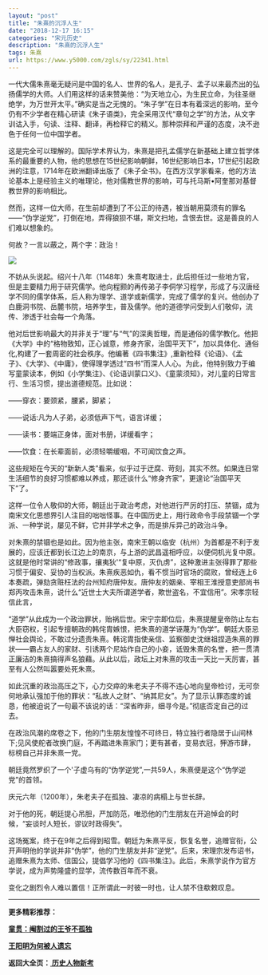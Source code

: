 ```yaml
---
layout: "post"
title: "朱熹的沉浮人生"
date: "2018-12-17 16:15"
categories: "宋元历史"
description: "朱熹的沉浮人生"
tags: 朱熹
url: https://www.y5000.com/zgls/sy/22341.html
---
```






一代大儒朱熹毫无疑问是中国的名人、世界的名人，是孔子、孟子以来最杰出的弘扬儒学的大师。人们用这样的话来赞美他：“为天地立心，为生民立命，为往圣继绝学，为万世开太平。”确实是当之无愧的。“朱子学”在日本有着深远的影响，至今仍有不少学者在精心研读《朱子语类》，完全采用汉代“章句之学”的方法，从文字训诂入手，句读、注释、翻译，再检释它的精义。那种崇拜和严谨的态度，决不逊色于任何一位中国学者。

这是完全可以理解的。国际学术界认为，朱熹是把孔孟儒学在新基础上建立哲学体系的最重要的人物，他的思想在15世纪影响朝鲜，16世纪影响日本，17世纪引起欧洲的注意，1714年在欧洲翻译出版了《朱子全书》。在西方汉学家看来，他的方法论基本上是经验主义的唯理论，他对儒教世界的影响，可与托马斯•阿奎那对基督教世界的影响相比。

然而，这样一位大师，在生前却遭到了不公正的待遇，被当朝用莫须有的罪名——“伪学逆党”，打倒在地，弄得狼狈不堪，斯文扫地，含恨去世。这是善良的人们难以想象的。

何故？一言以蔽之，两个字：政治！

![](https://img.y5000.com/uploads/allimg/170602/11-1F602151Z3350.jpg)

不妨从头说起。绍兴十八年（1148年）朱熹考取进士，此后担任过一些地方官，但是主要精力用于研究儒学。他向程颢的再传弟子李侗学习程学，形成了与汉唐经学不同的儒学体系，后人称为理学、道学或新儒学，完成了儒学的复兴。他创办了白鹿洞书院、岳麓书院，培养学生，普及儒学。他的道德学问受到人们敬仰，流传、渗透于社会每一个角落。

他对后世影响最大的并非关于“理”与“气”的深奥哲理，而是通俗的儒学教化。他把《大学》中的“格物致知，正心诚意，修身齐家，治国平天下”，加以具体化、通俗化,构建了一套周密的社会秩序。他编著《四书集注》,重新检释《论语》、《孟子》、《大学》、《中庸》，使得理学透过“四书”而深人人心。为此，他特别致力于编写童蒙读本，例如《小学集注》、《论语训蒙口义》、《童蒙须知》，对儿童的日常言行、生活习惯，提出道德规范。比如说：

——穿衣：要颈紧，腰紧，脚紧；

——说话:凡为人子弟，必须低声下气，语言详缓；

——读书：要端正身体，面对书册，详缓看字；

——饮食：在长辈面前，必须轻嚼缓咽，不可闻饮食之声。

这些规矩在今天的“新新人类”看来，似乎过于迂腐、苛刻，其实不然。如果连日常生活细节的良好习惯都难以养成，那还谈什么“修身齐家”，更遑论“治国平天下”了。

这样一位令人敬仰的大师，朝廷出于政治考虑，对他进行严厉的打压、禁锢，成为南宋文化思想界引人注目的咄咄怪事。在中国历史上，用行政命令手段禁锢一个学派、一种学说，屡见不鲜，它并非学术之争，而是排斥异己的政治斗争。

对朱熹的禁锢也是如此。因为他主张，南宋王朝以临安（杭州）为首都是不利于发展的，应该迁都到长江边上的南京，与上游的武昌遥相呼应，以便伺机光复中原。这就是他时常讲的“修政事，攘夷狄'“复中原，灭仇虏”，这种激进主张得罪了那些习惯于偏安、妥协的当权派。朱熹疾恶如仇，看不惯当时官场的腐败，曾经连上6本奏疏，弹劾贪赃枉法的台州知府唐仲友。唐仲友的姻亲、宰相王淮授意吏部尚书郑丙攻击朱熹，说什么“近世士大夫所谓道学者，欺世盗名，不宜信用”。宋孝宗轻信此言，

“道学”从此成为一个政治罪状，贻祸后世。宋宁宗即位后，朱熹提醒皇帝防止左右大臣窃权，引起专擅朝政的韩侘胄嫉恨，把朱熹的道学诬蔑为“伪学”。朝廷大臣忌惮社会舆论，不敢过分遗责朱熹。韩诧胄指使亲信、监察御史沈继祖捏造朱熹的罪状——霸占友人的家财、引诱两个尼姑作自己的小妾，诋毁朱熹的名誉，把一贯清正廉洁的朱熹搞得声名狼藉。从此以后，政坛上对朱熹的攻击一天比一天厉害，甚至有人公然叫嚣要处死朱熹。

如此沉重的政治高压之下，心力交瘁的朱老夫子不得不违心地向皇帝检讨，无可奈何地承认强加于他的罪状：“私故人之财”、“纳其尼女”。为了显示认罪态度的诚恳，他被迫说了一句最不该说的话：“深省昨非，细寻今是。”彻底否定自己的过去。

在政治风潮的席卷之下，他的门生朋友惶惶不可终日，特立独行者隐居于山间林下;见风使舵者改换门庭，不再踏进朱熹家门；更有甚者，变易衣冠，狎游市肆，标榜自己并非朱熹一党。

朝廷竟然罗织了一个'子虚乌有的“伪学逆党”,一共59人，朱熹便是这个“伪学逆党”的首领。

庆元六年（1200年），朱老夫子在孤独、凄凉的病榻上与世长辞。

对于他的死，朝廷提心吊胆，严加防范，唯恐他的门生朋友在开追悼会的时候，“妄谈时人短长，谬议时政得失”。

这场冤案，终于在9年之后得到昭雪。朝廷为朱熹平反，恢复名誉，追赠官衔，公开声明他的学说并非“伪学”，他的门生朋友并非“逆党”。后来，宋理宗发布诏书，追赠朱熹为太师、信国公，提倡学习他的《四书集注》。此后，朱熹学说作为官方学说，成为声势隆盛的显学，流传数百年而不衰。

变化之剧烈令人难以置信！正所谓此一时彼一时也，让人禁不住欷敕叹息。

* * *

**更多精彩推荐：**

**[童贯：阉割过的王爷不孤独](https://www.y5000.com/zgls/sy/22344.html)**

**[王阳明为何被人遗忘](https://www.y5000.com/zgls/mq/22345.html)**

**返回大全页：[ 历史人物新考](https://www.y5000.com/zgls/22386.html)**
